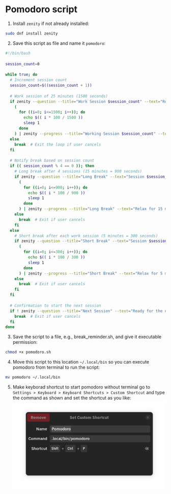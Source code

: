 # Pomodoro script

1. Install `zenity` if not already installed:
```bash
sudo dnf install zenity
```

2. Save this script as file and name it `pomodoro`:
```bash
#!/bin/bash

session_count=0

while true; do
  # Increment session count
  session_count=$((session_count + 1))

  # Work session of 25 minutes (1500 seconds)
  if zenity --question --title="Work Session $session_count" --text="Ready to work for 25 minutes?"; then
    (
      for ((i=0; i<=1500; i++)); do
        echo $(( i * 100 / 1500 ))
        sleep 1
      done
    ) | zenity --progress --title="Working Session $session_count" --text="Working for 25 minutes" --percentage=0 --auto-close
  else
    break  # Exit the loop if user cancels
  fi

  # Notify break based on session count
  if (( session_count % 4 == 0 )); then
    # Long break after 4 sessions (15 minutes = 900 seconds)
    if zenity --question --title="Long Break" --text="Session $session_count complete. Time for a long break (15 minutes)?"; then
      (
        for ((i=0; i<=900; i++)); do
          echo $(( i * 100 / 900 ))
          sleep 1
        done
      ) | zenity --progress --title="Long Break" --text="Relax for 15 minutes" --percentage=0 --auto-close
    else
      break  # Exit if user cancels
    fi
  else
    # Short break after each work session (5 minutes = 300 seconds)
    if zenity --question --title="Short Break" --text="Session $session_count complete. Time for a short break (5 minutes)?"; then
      (
        for ((i=0; i<=300; i++)); do
          echo $(( i * 100 / 300 ))
          sleep 1
        done
      ) | zenity --progress --title="Short Break" --text="Relax for 5 minutes" --percentage=0 --auto-close
    else
      break  # Exit if user cancels
    fi
  fi

  # Confirmation to start the next session
  if ! zenity --question --title="Next Session" --text="Ready for the next session?"; then
    break  # Exit if user cancels
  fi
done
```

3. Save the script to a file, e.g., break_reminder.sh, and give it executable permission:
```bash
chmod +x pomodoro.sh
```

4. Move this script to this location `~/.local/bin` so you can execute pomodoro from terminal to run the script:
``` bash
mv pomodoro ~/.local/bin
```

5. Make keyborad shortcut to start pomodoro without terminal go to `Settings > Keyboard > Keyboard Shortcuts > Custom Shortcut` and type the command as shown and set the shortcut as you like:
![Custom Keyboard Shortcut](images/custom_shortcut.png)